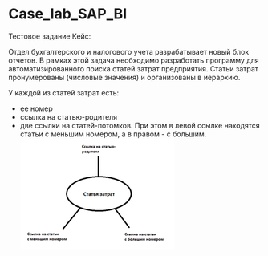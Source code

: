 # Case_lab_SAP_BI
Тестовое задание
Кейс:

Отдел бухгалтерского и налогового учета разрабатывает новый блок отчетов. В рамках этой задача необходимо разработать программу для автоматизированного поиска статей затрат предприятия. Статьи затрат пронумерованы (числовые значения) и организованы в иерархию. 

У каждой из статей затрат есть: 
- ее номер
- ссылка на статью-родителя
- две ссылки на статей-потомков. При этом в левой ссылке находятся статьи с меньшим номером, а в правом - с большим.
![image](https://github.com/Bukhanastyuk/Case_lab_SAP_BI/blob/main/Рисунок1.png)

